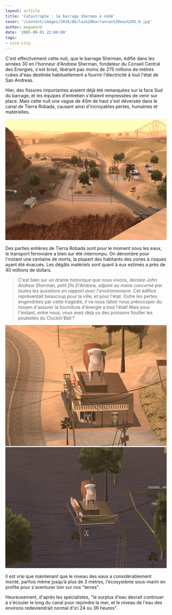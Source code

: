 ```yaml
---
layout: article
title: 'Catastrophe : le barrage Sherman a cédé'
cover: "/content/images/2016/06/las%20barrancas%20eau%203_0.jpg"
author: megamind
date: '2005-09-01 22:00:00'
tags:
- vice-city
---
```


C'est effectivement cette nuit, que le barrage Sherman, édifié dans les années 30 en l'honneur d'Andrew Sherman, fondateur du Conseil Central des Energies, s'est brisé, libérant pas moins de 275 millions de mètres cubes d'eau destinée habituellement a fournir l'électricité à tout l'état de San Andreas.

Hier, des fissures importantes avaient déjà été remarquées sur la face Sud du barrage, et les équipes d'entretien s'étaient empressées de venir sur place. Mais cette nuit une vague de 40m de haut s'est déversée dans le canal de Tierra Robada, causant ainsi d'incroyables pertes, humaines et matérielles.

![](/content/images/2005/01/las%20barrancas%20sec%201.jpg)

Des parties entières de Tierra Robada sont pour le moment sous les eaux, le transport ferroviaire a bien sur été interrompu. On dénombre pour l'instant une centaine de morts, la plupart des habitants des zones à risques ayant été évacués. Les dégâts matériels sont quant à eux estimés a près de 40 millions de dollars.

> C'est bien sur un drame historique que nous vivons, _déclare John Andrew Sherman, petit fils D'Andrew, adjoint au maire concerné par toutes les questions en rapport avec l'environnement_. Cet édifice représentait beaucoup pour la ville, et pour l'état. Outre les pertes engendrées par cette tragédie, il va nous falloir nous préoccuper du moyen d'assurer la fourniture d'énergie a tout l'état! Mais pour l'instant, entre nous, vous avez déjà vu des poissons fouiller les poubelles du Cluckin'Bell ?

![](/content/images/2005/01/las%20barrancas%20sec%202.jpg)
![](/content/images/2005/01/las%20barrancas%20eau%202.jpg)

Il est vrai que maintenant que le niveau des eaux a considérablement monté, parfois même jusqu’à plus de 3 mètres, l'écosystème sous-marin en profite pour s'aventurer loin sur nos "terres".

Heureusement, d'après les spécialistes, "le surplus d'eau devrait continuer à s'écouler le long du canal pour rejoindre la mer, et le niveau de l'eau des environs redeviendrait normal d'ici 24 ou 36 heures".